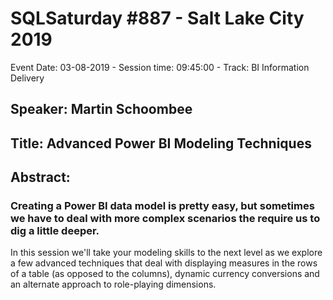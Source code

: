 # SQLSaturday #887 - Salt Lake City 2019
Event Date: 03-08-2019 - Session time: 09:45:00 - Track: BI Information Delivery
## Speaker: Martin Schoombee
## Title: Advanced Power BI Modeling Techniques
## Abstract:
### Creating a Power BI data model is pretty easy, but sometimes we have to deal with more complex scenarios the require us to dig a little deeper. 

In this session we'll take your modeling skills to the next level as we explore a few advanced techniques that deal with displaying measures in the rows of a table (as opposed to the columns), dynamic currency conversions and an alternate approach to role-playing dimensions.

